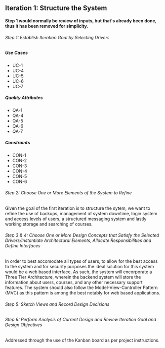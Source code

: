 ## Iteration 1: Structure the System

#### Step 1 would normally be review of inputs, but that's already been done, thus it has been removed for simplicity.  

###### Step 1: Establish Iteration Goal by Selecting Drivers  
##### Use Cases
* UC-1
* UC-4
* UC-5
* UC-6
* UC-7
##### Quality Attributes
* QA-1
* QA-4
* QA-5
* QA-6
* QA-7
##### Constraints
* CON-1
* CON-2
* CON-3
* CON-4
* CON-5
* CON-6
###### Step 2: Choose One or More Elements of the System to Refine    
Given the goal of the first iteration is to structure the sytem, we want to refine the use of backups, management of system downtime, login system and access levels of users, a structured messaging system and lastly working storage and searching of courses.   
###### Step 3 & 4: Choose One or More Design Concepts that Satisfy the Selected Drivers/Instantiate Architectural Elements, Allocate Responsibilities and Define Interfaces   
In order to best accomodate all types of users, to allow for the best access to the system and for security purposes the ideal solution for this system would be a web based interface.
As such, the system will encorporate a Three Tier Architecture, wherein the backend system will store the information about users, courses, and any other necessary support features.
The system should also follow the Model-View-Controller Pattern (MVC) as this pattern is among the best notably for web based applications. 

###### Step 5: Sketch Views and Record Design Decisions  

###### Step 6: Perform Analysis of Current Design and Review Iteration Goal and Design Objectives  
Addressed through the use of the Kanban board as per project instructions.

